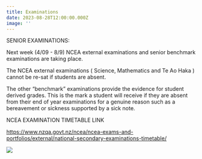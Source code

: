 ```yaml
---
title: Examinations
date: 2023-08-28T12:00:00.000Z
image: ''
---
```

SENIOR EXAMINATIONS:

Next week (4/09 - 8/9) NCEA external examinations and senior benchmark examinations are taking place. 

The NCEA external examinations ( Science, Mathematics and Te Ao Haka ) cannot be re-sat if students are absent.

The other “benchmark” examinations provide the evidence for student derived grades. This is the mark a student will receive if they are absent from their end of year examinations for a genuine reason such as a bereavement or sickness supported by a sick note.

NCEA EXAMINATION TIMETABLE LINK

<https://www.nzqa.govt.nz/ncea/ncea-exams-and-portfolios/external/national-secondary-examinations-timetable/>

![](https://res.cloudinary.com/ruapehu-college/image/upload/v1693274163/Exam_Timetable_b7cubd.jpg)
